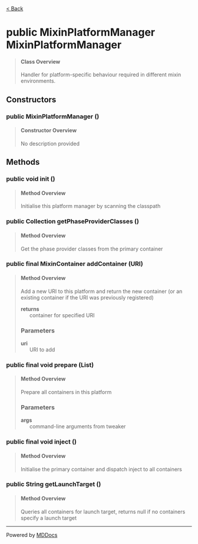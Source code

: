 [< Back](../README.md)
# public MixinPlatformManager MixinPlatformManager #
>#### Class Overview ####
>Handler for platform-specific behaviour required in different mixin
 environments.
## Constructors ##
### public MixinPlatformManager () ###
>#### Constructor Overview ####
>No description provided
>
## Methods ##
### public void init () ###
>#### Method Overview ####
>Initialise this platform manager by scanning the classpath
>
### public Collection getPhaseProviderClasses () ###
>#### Method Overview ####
>Get the phase provider classes from the primary container
>
### public final MixinContainer addContainer (URI) ###
>#### Method Overview ####
>Add a new URI to this platform and return the new container (or an
 existing container if the URI was previously registered)
>
>**returns**<br />
>&nbsp;&nbsp;&nbsp;&nbsp;&nbsp;&nbsp;container for specified URI
>
>### Parameters ###
>**uri**<br />
>&nbsp;&nbsp;&nbsp;&nbsp;&nbsp;&nbsp;URI to add
>
### public final void prepare (List) ###
>#### Method Overview ####
>Prepare all containers in this platform
>
>### Parameters ###
>**args**<br />
>&nbsp;&nbsp;&nbsp;&nbsp;&nbsp;&nbsp;command-line arguments from tweaker
>
### public final void inject () ###
>#### Method Overview ####
>Initialise the primary container and dispatch inject to all containers
>
### public String getLaunchTarget () ###
>#### Method Overview ####
>Queries all containers for launch target, returns null if no containers
 specify a launch target
>

---
Powered by [MDDocs](https://github.com/VRCube/MDDocs)